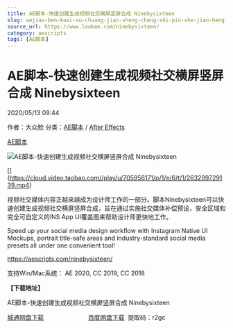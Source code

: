 ```yaml
---
title: AE脚本-快速创建生成视频社交横屏竖屏合成 Ninebysixteen
slug: aejiao-ben-kuai-su-chuang-jian-sheng-cheng-shi-pin-she-jiao-heng-ping-shu-ping-he-cheng-ninebysixteen
source_url: https://www.lookae.com/ninebysixteen/
category: aescripts
tags: [AE脚本]
---
```

# AE脚本-快速创建生成视频社交横屏竖屏合成 Ninebysixteen

2020/05/13 09:44

作者：大众脸
分类：[AE脚本](https://www.lookae.com/after-effects/aescripts/) / [After Effects](https://www.lookae.com/after-effects/)

[AE脚本](https://www.lookae.com/tag/ae%e8%84%9a%e6%9c%ac/)

![AE脚本-快速创建生成视频社交横屏竖屏合成 Ninebysixteen](https://www.lookae.com/wp-content/uploads/2020/05/ninebysixteen.jpg "AE脚本-快速创建生成视频社交横屏竖屏合成 Ninebysixteen-LookAE.com")

[﻿[﻿]("https://cloud.video.taobao.com//play/u/705956171/p/1/e/6/t/1/263299729139.mp4)](https://cloud.video.taobao.com//play/u/705956171/p/1/e/6/t/1/263299729139.mp4)

视频社交媒体内容正越来越成为设计师工作的一部分。脚本Ninebysixteen可以快速创建生成视频社交横屏竖屏合成，旨在通过实施社交媒体补偿预设，安全区域和完全可自定义的INS App UI覆盖图来帮助设计师更快地工作。

Speed up your social media design workflow with Instagram Native UI Mockups, portrait title-safe areas and industry-standard social media presets all under one convenient tool!

https://aescripts.com/ninebysixteen/

支持Win/Mac系统： AE 2020, CC 2019, CC 2018

**【下载地址】**

AE脚本-快速创建生成视频社交横屏竖屏合成 Ninebysixteen

[城通网盘下载](https://72k.us/file/680462-443026934)                          [百度网盘下载](https://pan.baidu.com/s/1NQSVQrQJHaz1zkv6xbSlZw)  提取码：r2gc
